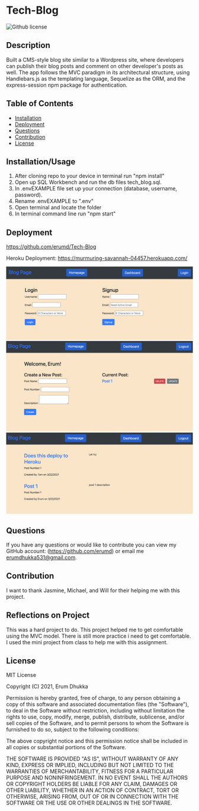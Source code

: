 # Tech-Blog
![Github license](https://img.shields.io/badge/license-MIT-blue.svg)

## Description
Built a CMS-style blog site similar to a Wordpress site, where developers can publish their blog posts and comment on other developer's posts as well. The app follows the MVC paradigm in its architectural structure, using Handlebars.js as the templating language, Sequelize as the ORM, and the express-session npm package for authentication.

## Table of Contents
- [Installation](#installation/usage)
- [Deployment](#deployment)
- [Questions](#questions)
- [Contribution](#contribution)
- [License](#license)

## Installation/Usage

1. After cloning repo to your device in terminal run "npm install"
2. Open up SQL Workbench and run the db files tech_blog.sql.
3. In .envEXAMPLE file set up your connection (database, username, password).
4. Rename .envEXAMPLE to ".env"
5. Open terminal and locate the folder
6. In terminal command line run "npm start"


## Deployment
https://github.com/erumd/Tech-Blog

Heroku Deployment: 
https://murmuring-savannah-04457.herokuapp.com/

![Screenshot](/images/login.jpg)
![Screenshot](./images/dashboard.jpg)
![Screenshot](./images/homepage.jpg)



## Questions

If you have any questions or would like to contribute you can view my GitHub account:
(https://github.com/erumd)
or email me erumdhukka531@gmail.com.

## Contribution
I want to thank Jasmine, Michael, and Will for their helping me with this project. 

## Reflections on Project
This was a hard project to do. This project helped me to get comfortable using the MVC model. There is still more practice i need to get comfortable. I used the mini project from class to help me with this assignment.  
## License

MIT License

Copyright (C) 2021, Erum Dhukka

Permission is hereby granted, free of charge, to any person obtaining a copy
of this software and associated documentation files (the "Software"), to deal
in the Software without restriction, including without limitation the rights
to use, copy, modify, merge, publish, distribute, sublicense, and/or sell
copies of the Software, and to permit persons to whom the Software is
furnished to do so, subject to the following conditions:

The above copyright notice and this permission notice shall be included in all
copies or substantial portions of the Software.

THE SOFTWARE IS PROVIDED "AS IS", WITHOUT WARRANTY OF ANY KIND, EXPRESS OR
IMPLIED, INCLUDING BUT NOT LIMITED TO THE WARRANTIES OF MERCHANTABILITY,
FITNESS FOR A PARTICULAR PURPOSE AND NONINFRINGEMENT. IN NO EVENT SHALL THE
AUTHORS OR COPYRIGHT HOLDERS BE LIABLE FOR ANY CLAIM, DAMAGES OR OTHER
LIABILITY, WHETHER IN AN ACTION OF CONTRACT, TORT OR OTHERWISE, ARISING FROM,
OUT OF OR IN CONNECTION WITH THE SOFTWARE OR THE USE OR OTHER DEALINGS IN THE
SOFTWARE.
